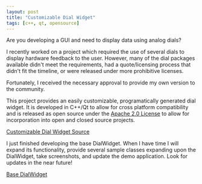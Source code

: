 ```yaml
---
layout: post
title: "Customizable Dial Widget"
tags: [c++, qt, opensource]
---
```


Are you developing a GUI and need to display data using analog dials?

I recently worked on a project which required the use of several dials to display hardware feedback to the user.  However, many of the dial packages available didn't meet the requirements, had a quote/licensing process that didn't fit the timeline, or were released under more prohibitive licenses.

Fortunately, I received the necessary approval to provide my own version to the community.

This project provides an easily customizable, programatically generated dial widget.  It is developed in C++/Qt to allow for cross platform compatibility and is released as open source under the [Apache 2.0 License](https://opensource.org/licenses/Apache-2.0) to allow for incorporation into open and closed source projects.


[Customizable Dial Widget Source](https://github.com/PatrickHenson/customizable_dial_widget)


I just finished developing the base DialWidget.  When I have time I will expand its functionality, provide several sample classes expanding upon the DialWidget, take screenshots, and update the demo application.  Look for updates in the near future!

[Base DialWidget](https://github.com/PatrickHenson/customizable_dial_widget/blob/master/demo_images/base_dial.png?raw=true "Base DialWidget")
